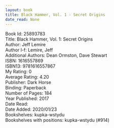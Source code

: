 ```yaml
---
layout: book
title: Black Hammer, Vol. 1 - Secret Origins
date_read: None
---
```


Book Id: 25893783<br />
Title: Black Hammer, Vol. 1: Secret Origins<br />
Author: Jeff Lemire<br />
Author l-f: Lemire, Jeff<br />
Additional Authors: Dean Ormston, Dave    Stewart<br />
ISBN: 1616557869<br />
ISBN13: 9781616557867<br />
My Rating: 0<br />
Average Rating: 4.20<br />
Publisher: Dark Horse<br />
Binding: Paperback<br />
Number of Pages: 184<br />
Year Published: 2017<br />
Date Read: <br />
Date Added: 2020/01/23<br />
Bookshelves: kupka-wstydu<br />
Bookshelves with positions: kupka-wstydu (#914)<br />

